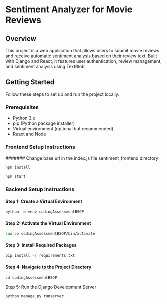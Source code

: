 # Sentiment Analyzer for Movie Reviews

## Overview

This project is a web application that allows users to submit movie reviews and receive automatic sentiment analysis based on their review text. Built with Django and React, it features user authentication, review management, and sentiment analysis using TextBlob.

## Getting Started

Follow these steps to set up and run the project locally.

### Prerequisites

- Python 3.x
- pip (Python package installer)
- Virtual environment (optional but recommended)
- React and Node

### Frontend Setup Instructions 
####### Change base url in the index.js file sentiment_frontend directory
```bash
npm install
```
```bash
npm start
```

### Backend Setup Instructions

#### Step 1: Create a Virtual Environment

```bash
python -m venv codingAssessmentBSOP
```

#### Step 2: Activate the Virtual Environment

```bash
source codingAssessmentBSOP/bin/activate
```

#### Step 3: Install Required Packages

```bash
pip install -r requirements.txt
```

#### Step 4: Navigate to the Project Directory

```bash
cd codingAssessmentBSOP
```

Step 5: Run the Django Development Server

```bash
python manage.py runserver
```
